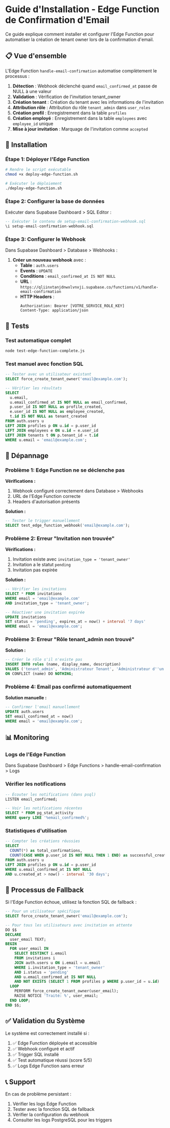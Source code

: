 # Guide d'Installation - Edge Function de Confirmation d'Email

Ce guide explique comment installer et configurer l'Edge Function pour automatiser la création de tenant owner lors de la confirmation d'email.

## 📋 Vue d'ensemble

L'Edge Function `handle-email-confirmation` automatise complètement le processus :

1. **Détection** : Webhook déclenché quand `email_confirmed_at` passe de NULL à une valeur
2. **Validation** : Vérification de l'invitation tenant_owner
3. **Création tenant** : Création du tenant avec les informations de l'invitation
4. **Attribution rôle** : Attribution du rôle `tenant_admin` dans `user_roles`
5. **Création profil** : Enregistrement dans la table `profiles`
6. **Création employé** : Enregistrement dans la table `employees` avec `employee_id` unique
7. **Mise à jour invitation** : Marquage de l'invitation comme `accepted`

## 🚀 Installation

### Étape 1: Déployer l'Edge Function

```bash
# Rendre le script exécutable
chmod +x deploy-edge-function.sh

# Exécuter le déploiement
./deploy-edge-function.sh
```

### Étape 2: Configurer la base de données

Exécuter dans Supabase Dashboard > SQL Editor :

```sql
-- Exécuter le contenu de setup-email-confirmation-webhook.sql
\i setup-email-confirmation-webhook.sql
```

### Étape 3: Configurer le Webhook

Dans Supabase Dashboard > Database > Webhooks :

1. **Créer un nouveau webhook** avec :
   - **Table** : `auth.users`
   - **Events** : `UPDATE`
   - **Conditions** : `email_confirmed_at IS NOT NULL`
   - **URL** : `https://qliinxtanjdnwxlvnxji.supabase.co/functions/v1/handle-email-confirmation`
   - **HTTP Headers** : 
     ```
     Authorization: Bearer [VOTRE_SERVICE_ROLE_KEY]
     Content-Type: application/json
     ```

## 🧪 Tests

### Test automatique complet

```bash
node test-edge-function-complete.js
```

### Test manuel avec fonction SQL

```sql
-- Tester avec un utilisateur existant
SELECT force_create_tenant_owner('email@example.com');

-- Vérifier les résultats
SELECT 
  u.email,
  u.email_confirmed_at IS NOT NULL as email_confirmed,
  p.user_id IS NOT NULL as profile_created,
  e.user_id IS NOT NULL as employee_created,
  t.id IS NOT NULL as tenant_created
FROM auth.users u
LEFT JOIN profiles p ON u.id = p.user_id
LEFT JOIN employees e ON u.id = e.user_id
LEFT JOIN tenants t ON p.tenant_id = t.id
WHERE u.email = 'email@example.com';
```

## 🔧 Dépannage

### Problème 1: Edge Function ne se déclenche pas

**Vérifications :**
1. Webhook configuré correctement dans Database > Webhooks
2. URL de l'Edge Function correcte
3. Headers d'autorisation présents

**Solution :**
```sql
-- Tester le trigger manuellement
SELECT test_edge_function_webhook('email@example.com');
```

### Problème 2: Erreur "Invitation non trouvée"

**Vérifications :**
1. Invitation existe avec `invitation_type = 'tenant_owner'`
2. Invitation a le statut `pending`
3. Invitation pas expirée

**Solution :**
```sql
-- Vérifier les invitations
SELECT * FROM invitations 
WHERE email = 'email@example.com' 
AND invitation_type = 'tenant_owner';

-- Réactiver une invitation expirée
UPDATE invitations 
SET status = 'pending', expires_at = now() + interval '7 days'
WHERE email = 'email@example.com';
```

### Problème 3: Erreur "Rôle tenant_admin non trouvé"

**Solution :**
```sql
-- Créer le rôle s'il n'existe pas
INSERT INTO roles (name, display_name, description)
VALUES ('tenant_admin', 'Administrateur Tenant', 'Administrateur d''un tenant')
ON CONFLICT (name) DO NOTHING;
```

### Problème 4: Email pas confirmé automatiquement

**Solution manuelle :**
```sql
-- Confirmer l'email manuellement
UPDATE auth.users 
SET email_confirmed_at = now()
WHERE email = 'email@example.com';
```

## 📊 Monitoring

### Logs de l'Edge Function

Dans Supabase Dashboard > Edge Functions > handle-email-confirmation > Logs

### Vérifier les notifications

```sql
-- Écouter les notifications (dans psql)
LISTEN email_confirmed;

-- Voir les notifications récentes
SELECT * FROM pg_stat_activity 
WHERE query LIKE '%email_confirmed%';
```

### Statistiques d'utilisation

```sql
-- Compter les créations réussies
SELECT 
  COUNT(*) as total_confirmations,
  COUNT(CASE WHEN p.user_id IS NOT NULL THEN 1 END) as successful_creations
FROM auth.users u
LEFT JOIN profiles p ON u.id = p.user_id
WHERE u.email_confirmed_at IS NOT NULL
AND u.created_at > now() - interval '30 days';
```

## 🔄 Processus de Fallback

Si l'Edge Function échoue, utilisez la fonction SQL de fallback :

```sql
-- Pour un utilisateur spécifique
SELECT force_create_tenant_owner('email@example.com');

-- Pour tous les utilisateurs avec invitation en attente
DO $$
DECLARE
  user_email TEXT;
BEGIN
  FOR user_email IN 
    SELECT DISTINCT i.email
    FROM invitations i
    JOIN auth.users u ON i.email = u.email
    WHERE i.invitation_type = 'tenant_owner'
    AND i.status = 'pending'
    AND u.email_confirmed_at IS NOT NULL
    AND NOT EXISTS (SELECT 1 FROM profiles p WHERE p.user_id = u.id)
  LOOP
    PERFORM force_create_tenant_owner(user_email);
    RAISE NOTICE 'Traité: %', user_email;
  END LOOP;
END $$;
```

## ✅ Validation du Système

Le système est correctement installé si :

1. ✅ Edge Function déployée et accessible
2. ✅ Webhook configuré et actif
3. ✅ Trigger SQL installé
4. ✅ Test automatique réussi (score 5/5)
5. ✅ Logs Edge Function sans erreur

## 📞 Support

En cas de problème persistant :

1. Vérifier les logs Edge Function
2. Tester avec la fonction SQL de fallback
3. Vérifier la configuration du webhook
4. Consulter les logs PostgreSQL pour les triggers
